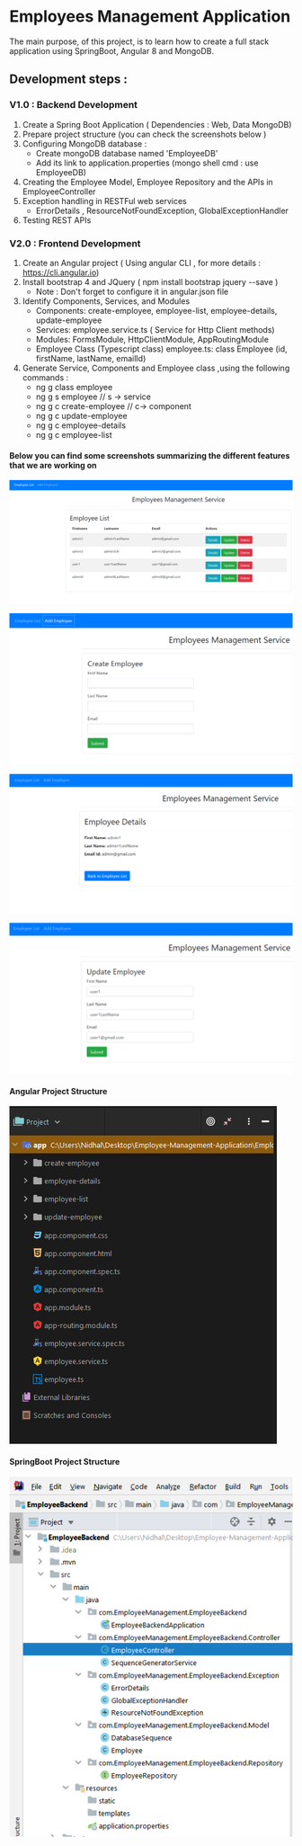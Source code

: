 # Employees Management Application 

The main purpose, of this project, is to learn how to create a full stack application using SpringBoot, Angular 8 and MongoDB.


## Development steps :


### V1.0 : Backend Development

1. Create a Spring Boot Application ( Dependencies : Web, Data MongoDB)
2. Prepare project structure (you can check the screenshots below )
3. Configuring MongoDB database :
	- Create mongoDB database named 'EmployeeDB'  
	- Add its link to application.properties	(mongo shell cmd  : use EmployeeDB)
4. Creating the Employee Model, Employee Repository and the APIs in EmployeeController
5. Exception handling in RESTFul web services
	-  ErrorDetails , ResourceNotFoundException, GlobalExceptionHandler
6. Testing REST APIs 


### V2.0 : Frontend Development

1. Create an Angular project ( Using angular CLI , for more details : https://cli.angular.io)
2. Install bootstrap 4 and JQuery ( npm install bootstrap jquery --save )
	- Note : Don't forget to configure it in angular.json file 
3. Identify Components, Services, and Modules
	-  Components:  create-employee, employee-list, employee-details, update-employee
	-  Services: employee.service.ts ( Service for Http Client methods)
	-  Modules: FormsModule, HttpClientModule, AppRoutingModule
	-  Employee Class (Typescript class)  employee.ts: class Employee (id, firstName, lastName, emailId)
4. Generate Service, Components and Employee class ,using the following commands :
	- ng g class employee
	- ng g s employee // s -> service
	- ng g c create-employee // c-> component
	- ng g c update-employee
	- ng g c employee-details
	- ng g c employee-list
	
	



	
#### Below you can find some screenshots summarizing the different features that we are working on
	
	
	
	
![EmployeesList](https://raw.githubusercontent.com/nidhalBougatf/Employee-Management-Application/master/Screenshots/EmployeesList.PNG)

![EmployeAdde](https://raw.githubusercontent.com/nidhalBougatf/Employee-Management-Application/master/Screenshots/EmployeeAdd.PNG)

![EmployeeDetails](https://raw.githubusercontent.com/nidhalBougatf/Employee-Management-Application/master/Screenshots/EmployeeDetails.PNG)

![EmployeeUpdate](https://raw.githubusercontent.com/nidhalBougatf/Employee-Management-Application/master/Screenshots/EmployeeUpdate.PNG)


#### Angular Project Structure

![AngularProjectStructure](https://raw.githubusercontent.com/nidhalBougatf/Employee-Management-Application/master/Screenshots/AngularProjectStructure.PNG)


#### SpringBoot Project Structure

![SpringBootProjectStructure](https://raw.githubusercontent.com/nidhalBougatf/Employee-Management-Application/master/Screenshots/SpringBootProjectStructure.PNG)
